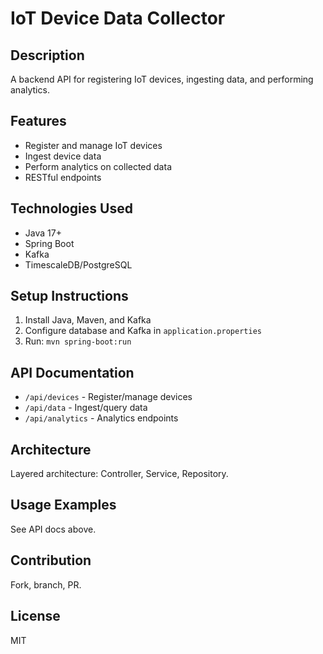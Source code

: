 # IoT Device Data Collector

## Description
A backend API for registering IoT devices, ingesting data, and performing analytics.

## Features
- Register and manage IoT devices
- Ingest device data
- Perform analytics on collected data
- RESTful endpoints

## Technologies Used
- Java 17+
- Spring Boot
- Kafka
- TimescaleDB/PostgreSQL

## Setup Instructions
1. Install Java, Maven, and Kafka
2. Configure database and Kafka in `application.properties`
3. Run: `mvn spring-boot:run`

## API Documentation
- `/api/devices` - Register/manage devices
- `/api/data` - Ingest/query data
- `/api/analytics` - Analytics endpoints

## Architecture
Layered architecture: Controller, Service, Repository.

## Usage Examples
See API docs above.

## Contribution
Fork, branch, PR.

## License
MIT
